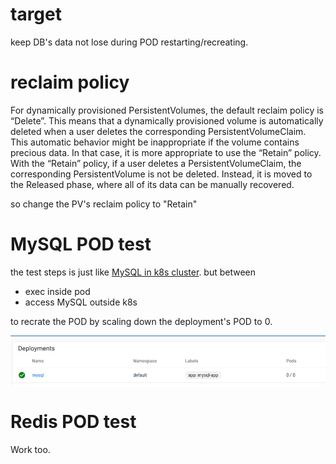 # target
keep DB's data not lose during POD restarting/recreating.

# reclaim policy
 For dynamically provisioned PersistentVolumes, the default reclaim policy is “Delete”. This means that a dynamically provisioned volume is automatically deleted when a user deletes the corresponding PersistentVolumeClaim. This automatic behavior might be inappropriate if the volume contains precious data. In that case, it is more appropriate to use the “Retain” policy. With the “Retain” policy, if a user deletes a PersistentVolumeClaim, the corresponding PersistentVolume is not be deleted. Instead, it is moved to the Released phase, where all of its data can be manually recovered.

 so change the PV's reclaim policy to "Retain"

# MySQL POD test
the test steps is just like [MySQL in k8s cluster](k8s_mysql.md). but between
* exec inside pod 
* access MySQL outside k8s

to recrate the POD by scaling down the deployment's POD to 0.

![sacle down to zero, restart pod](images/scale_down_0.png)

# Redis POD test
Work too.
